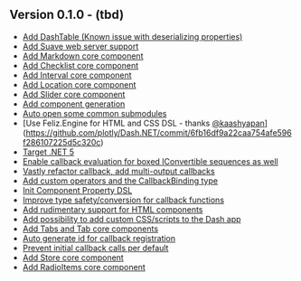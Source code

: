 ## Version 0.1.0 - (tbd)
 * [Add DashTable (Known issue with deserializing properties)](https://github.com/plotly/Dash.NET/commit/bd453994192b219c397f35afd221b1994b46c2c2)
 * [Add Suave web server support]()
 * [Add Markdown core component](https://github.com/plotly/Dash.NET/commit/cd9fe348b7a3e5f7e92ddd513531139c097a5eda)
 * [Add Checklist core component](https://github.com/plotly/Dash.NET/commit/d7860b4e968506d14f694cf927115a17debc7783)
 * [Add Interval core component](https://github.com/plotly/Dash.NET/commit/afa5c245da5291d3a075e0811c9de97067953406)
 * [Add Location core component](https://github.com/plotly/Dash.NET/commit/a65629b79a64ae5d5144386700a60091b5239b4c)
 * [Add Slider core component](https://github.com/plotly/Dash.NET/commit/f440d9f9fa65e02d6415c5534f2e2e9b31e42f30)
 * [Add component generation]()
 * [Auto open some common submodules](https://github.com/plotly/Dash.NET/commit/552ea0ea151abfe8e6495dcb713bff86dbbb47e9)
 * [Use Feliz.Engine for HTML and CSS DSL - thanks [@kaashyapan](https://github.com/kaashyapan)](https://github.com/plotly/Dash.NET/commit/6fb16df9a22caa754afe596f286107225d5c320c)
 * [Target .NET 5](https://github.com/plotly/Dash.NET/commit/03e5f2a6cdbcd29bd8d6cccda83399bbc3b3a756)
 * [Enable callback evaluation for boxed IConvertible sequences as well](https://github.com/plotly/Dash.NET/commit/49fcae9b281d0124013ab9b6b8b50eeb96875a88)
 * [Vastly refactor callback, add multi-output callbacks](https://github.com/plotly/Dash.NET/commit/66ba10d93aebeed550c3bbbfa5f4e640057e5cee)
 * [Add custom operators and the CallbackBinding type](https://github.com/plotly/Dash.NET/commit/a75eac6ee30e475f0653e8aa2f05fc30c9ac39dd)
 * [Init Component Property DSL](https://github.com/plotly/Dash.NET/commit/4ee018ff94676751f972392b0daf31e1254d5dc1)
 * [Improve type safety/conversion for callback functions](https://github.com/plotly/Dash.NET/commit/78439fb9f974b20514c2d8f696cb4126f9a67807)
 * [Add rudimentary support for HTML components](https://github.com/plotly/Dash.NET/commit/42f846417cc811d379a0635493dc8c176a356297)
 * [Add possibility to add custom CSS/scripts to the Dash app](https://github.com/plotly/Dash.NET/commit/0a812476afa0f31b9c698cd4ee1a1e3ff40a7a62)
 * [Add Tabs and Tab core components]()
 * [Auto generate id for callback registration](https://github.com/plotly/Dash.NET/commit/0b9cd854b6c42463523199048130a729558ccbc5)
 * [Prevent initial callback calls per default](https://github.com/plotly/Dash.NET/commit/a9e6c632dfa8736afb055a3340b6513490ea6d23)
 * [Add Store core component](https://github.com/plotly/Dash.NET/commit/0b9cd854b6c42463523199048130a729558ccbc5)
 * [Add RadioItems core component](https://github.com/plotly/Dash.NET/commit/9010769db4fc65f496ece6ed47c0113a6d6f5b28)